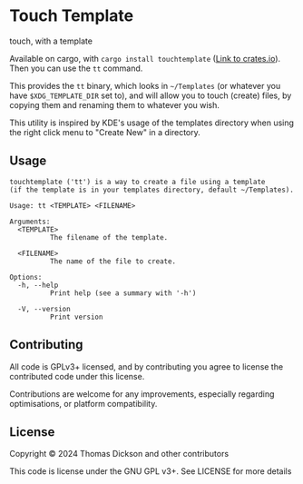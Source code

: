# Touch Template

touch, with a template

Available on cargo, with `cargo install touchtemplate` ([Link to crates.io](https://crates.io/crates/touchtemplate)).
Then you can use the `tt` command.

This provides the `tt` binary, which looks in `~/Templates` (or whatever
you have `$XDG_TEMPLATE_DIR` set to), and will allow you to touch
(create) files, by copying them and renaming them to whatever you wish.

This utility is inspired by KDE's usage of the templates directory when using
the right click menu to "Create New" in a directory.

## Usage

```none
touchtemplate ('tt') is a way to create a file using a template 
(if the template is in your templates directory, default ~/Templates).

Usage: tt <TEMPLATE> <FILENAME>

Arguments:
  <TEMPLATE>
          The filename of the template.

  <FILENAME>
          The name of the file to create.

Options:
  -h, --help
          Print help (see a summary with '-h')

  -V, --version
          Print version
```

## Contributing

All code is GPLv3+ licensed, and by contributing you agree to
license the contributed code under this license.

Contributions are welcome for any improvements, especially regarding
optimisations, or platform compatibility.

## License

Copyright © 2024 Thomas Dickson and other contributors

This code is license under the GNU GPL v3+. See LICENSE for more details
